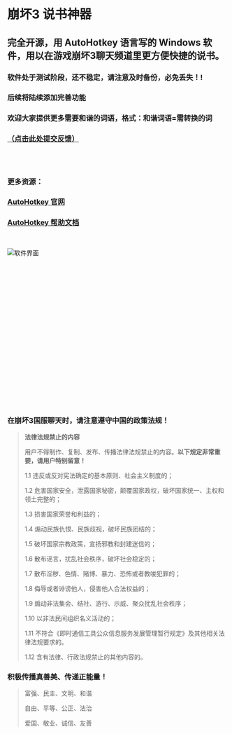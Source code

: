 # 崩坏3 说书神器

## 完全开源，用 AutoHotkey 语言写的 Windows 软件，用以在游戏崩坏3聊天频道里更方便快捷的说书。

### 软件处于测试阶段，还不稳定，请注意及时备份，必免丢失！!

### 后续将陆续添加完善功能

### 欢迎大家提供更多需要和谐的词语，格式：和谐词语=需转换的词

### [（点击此处提交反馈）](https://github.com/HolyshitOvO/BH3-StoryTeller/issues)

<br>
<br>

### 更多资源：

### [AutoHotkey 官网](https://www.autohotkey.com)

### [AutoHotkey 帮助文档](https://wyagd001.github.io/zh-cn/docs/)

<br>

![软件界面](https://github.com/HolyshitOvO/BH3-StoryTeller/assets/39211450/dcdea14d-8208-431d-b241-298faab7853e)

<br>
<br>
<br>
<br>
<br>
<br>
<br>
<br>
<br>
<br>
<br>
<br>
<br>
<br>
<br>
<br>
<br>
<br>
<br>

### 在崩坏3国服聊天时，请注意遵守中国的政策法规！

> **法律法规禁止的内容**
> 
> 用户不得制作、复制、发布、传播法律法规禁止的内容。**以下规定非常重要，请用户特别留意！**
> 
> 1.1 违反或反对宪法确定的基本原则、社会主义制度的；
> 
> 1.2 危害国家安全，泄露国家秘密，颠覆国家政权，破坏国家统一、主权和领土完整的；
> 
> 1.3 损害国家荣誉和利益的；
> 
> 1.4 煽动民族仇恨、民族歧视，破坏民族团结的；
> 
> 1.5 破坏国家宗教政策，宣扬邪教和封建迷信的；
> 
> 1.6 散布谣言，扰乱社会秩序，破坏社会稳定的；
> 
> 1.7 散布淫秽、色情、赌博、暴力、恐怖或者教唆犯罪的；
> 
> 1.8 侮辱或者诽谤他人，侵害他人合法权益的；
> 
> 1.9 煽动非法集会、结社、游行、示威、聚众扰乱社会秩序；
> 
> 1.10 以非法民间组织名义活动的；
> 
> 1.11 不符合《即时通信工具公众信息服务发展管理暂行规定》及其他相关法律法规要求的。
> 
> 1.12 含有法律、行政法规禁止的其他内容的。

### 积极传播真善美、传递正能量！

> 富强、民主、文明、和谐
> 
> 自由、平等、公正、法治
> 
> 爱国、敬业、诚信、友善
